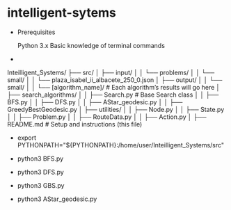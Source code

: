# intelligent-sytems
* Prerequisites

    Python 3.x
    Basic knowledge of terminal commands
* 
Inteilligent_Systems/
├── src/
│   ├── input/
│   │   └── problems/
│   │       └── small/
│   │           └── plaza_isabel_ii_albacete_250_0.json
│   ├── output/
│   │   └── small/
│   │       └── [algorithm_name]/  # Each algorithm’s results will go here
│   ├── search_algorithms/
│   │   ├── Search.py               # Base Search class
│   │   ├── BFS.py
│   │   ├── DFS.py
│   │   ├── AStar_geodesic.py
│   │   ├── GreedyBestGeodesic.py
│   ├── utilities/
│   │   ├── Node.py
│   │   ├── State.py
│   │   ├── Problem.py
│   │   ├── RouteData.py
│   │   ├── Action.py
│   ├── README.md  # Setup and instructions (this file)



* export PYTHONPATH="${PYTHONPATH}:/home/user/Inteilligent_Systems/src"

  
* python3 BFS.py
* python3 DFS.py
* python3 GBS.py
* python3 AStar_geodesic.py